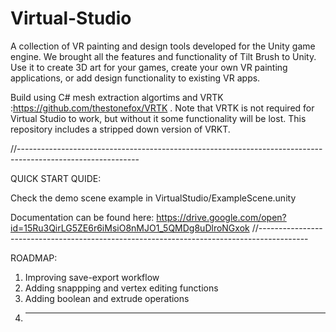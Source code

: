 # Virtual-Studio
A collection of VR painting and design tools developed for the Unity game engine. We brought all the features and functionality of Tilt Brush to Unity. Use it to create 3D art for your games, create your own VR painting applications, or add design functionality to existing VR apps.

Build using C# mesh extraction algortims and VRTK :https://github.com/thestonefox/VRTK . Note that VRTK is not required for Virtual Studio to work, but without it some functionality will be lost. This repository includes a stripped down version of VRKT. 


//------------------------------------------------------------------------------------------------------------

QUICK START QUIDE:

Check the demo scene example in VirtualStudio/ExampleScene.unity 

Documentation can be found here: https://drive.google.com/open?id=15Ru3QirLG5ZE6r6iMsiO8nMJO1_5QMDg8uDlroNGxok
//------------------------------------------------------------------------------------------

ROADMAP: 

1. Improving save-export workflow
2. Adding snappping and vertex editing functions
3. Adding boolean and extrude operations
4. ---

